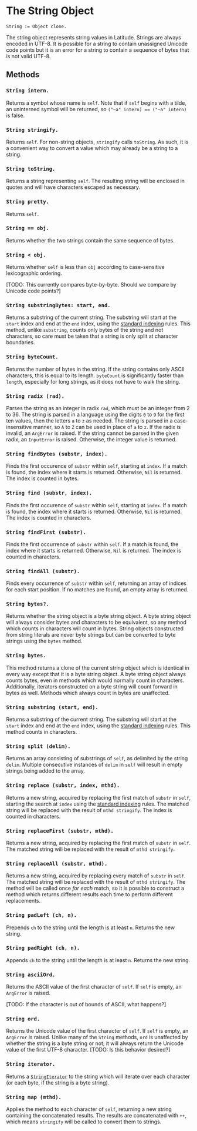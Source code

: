 
# The String Object

    String := Object clone.

The string object represents string values in Latitude. Strings are
always encoded in UTF-8. It is possible for a string to contain
unassigned Unicode code points but it is an error for a string to
contain a sequence of bytes that is not valid UTF-8.

## Methods

### `String intern.`

Returns a symbol whose name is `self`. Note that if `self` begins with
a tilde, an uninterned symbol will be returned, so `("~a" intern) ==
("~a" intern)` is false.

### `String stringify.`

Returns `self`. For non-string objects, `stringify` calls
`toString`. As such, it is a convenient way to convert a value which
may already be a string to a string.

### `String toString.`

Returns a string representing `self`. The resulting string will be
enclosed in quotes and will have characters escaped as necessary.

### `String pretty.`

Returns `self.`

### `String == obj.`

Returns whether the two strings contain the same sequence of bytes.

### `String < obj.`

Returns whether `self` is less than `obj` according to case-sensitive
lexicographic ordering.

[TODO: This currently compares byte-by-byte. Should we compare by
Unicode code points?]

### `String substringBytes: start, end.`

Returns a substring of the current string. The substring will start at
the `start` index and end at the `end` index, using
the [standard indexing](../appendix/terms.md#indexing) rules. This
method, unlike `substring`, counts only bytes of the string and not
characters, so care must be taken that a string is only split at
character boundaries.

### `String byteCount.`

Returns the number of bytes in the string. If the string contains only
ASCII characters, this is equal to its length. `byteCount` is
significantly faster than `length`, especially for long strings, as it
does not have to walk the string.

### `String radix (rad).`

Parses the string as an integer in radix `rad`, which must be an
integer from 2 to 36. The string is parsed in a language using the
digits `0` to `9` for the first ten values, then the letters `a` to
`z` as needed. The string is parsed in a case-insensitive manner, so
`A` to `Z` can be used in place of `a` to `z`. If the radix is
invalid, an `ArgError` is raised. If the string cannot be parsed in
the given radix, an `InputError` is raised. Otherwise, the integer
value is returned.

### `String findBytes (substr, index).`

Finds the first occurence of `substr` within `self`, starting at
`index`. If a match is found, the index where it starts is
returned. Otherwise, `Nil` is returned. The index is counted in bytes.

### `String find (substr, index).`

Finds the first occurence of `substr` within `self`, starting at
`index`. If a match is found, the index where it starts is
returned. Otherwise, `Nil` is returned. The index is counted in
characters.

### `String findFirst (substr).`

Finds the first occurrence of `substr`  within `self`. If a  match is
found,  the index  where it  starts is  returned. Otherwise,  `Nil` is
returned. The index is counted in characters.

### `String findAll (substr).`

Finds every occurrence of `substr` within `self`, returning an array
of indices for each start position. If no matches are found, an empty
array is returned.

### `String bytes?.`

Returns whether the string object is a byte string object. A byte
string object will always consider bytes and characters to be
equivalent, so any method which counts in characters will count in
bytes. String objects constructed from string literals are never byte
strings but can be converted to byte strings using the `bytes` method.

### `String bytes.`

This method returns a clone of the current string object which is
identical in every way except that it is a byte string object. A byte
string object always counts bytes, even in methods which would
normally count in characters. Additionally, iterators constructed on a
byte string will count forward in bytes as well. Methods which always
count in bytes are unaffected.

### `String substring (start, end).`

Returns a substring of the current string. The substring will start at
the `start` index and end at the `end` index, using
the [standard indexing](../appendix/terms.md#indexing) rules. This
method counts in characters.

### `String split (delim).`

Returns an array consisting of substrings of `self`, as delimited by
the string `delim`. Multiple consecutive instances of `delim` in
`self` will result in empty strings being added to the array.

### `String replace (substr, index, mthd).`

Returns a new string, acquired by replacing the first match of
`substr` in `self`, starting the search at `index` using
the [standard indexing](../appendix/terms.md#indexing) rules. The
matched string will be replaced with the result of `mthd
stringify`. The index is counted in characters.

### `String replaceFirst (substr, mthd).`

Returns a new string, acquired by replacing the first match of
`substr` in `self`. The matched string will be replaced with the
result of `mthd stringify`.

### `String replaceAll (substr, mthd).`

Returns a new string, acquired by replacing every match of `substr` in
`self`. The matched string will be replaced with the result of `mthd
stringify`. The method will be called once *for each* match, so it is
possible to construct a method which returns different results each
time to perform different replacements.

### `String padLeft (ch, n).`

Prepends `ch` to the string until the length is at least `n`. Returns
the new string.

### `String padRight (ch, n).`

Appends `ch` to the string until the length is at least `n`. Returns
the new string.

### `String asciiOrd.`

Returns the ASCII value of the first character of `self`. If `self` is
empty, an `ArgError` is raised.

[TODO: If the character is out of bounds of ASCII, what happens?]

### `String ord.`

Returns the Unicode value of the first character of `self`. If `self`
is empty, an `ArgError` is raised. Unlike many of the `String`
methods, `ord` is unaffected by whether the string is a byte string or
not; it will always return the Unicode value of the first UTF-8
character. [TODO: Is this behavior desired?]

### `String iterator.`

Returns a [`StringIterator`](./iterator.md#stringiterator) to the string which will
iterate over each character (or each byte, if the string is a byte
string).

### `String map (mthd).`

Applies the method to each character of `self`, returning a new string
containing the concatenated results. The results are concatenated with
`++`, which means `stringify` will be called to convert them to
strings.
